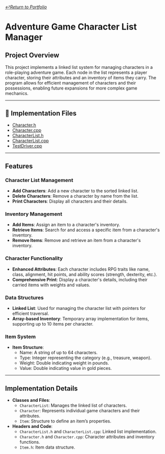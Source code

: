 ###### [↩️Return to Portfolio](https://github.com/EricDelgado993/Portfolio)
# Adventure Game Character List Manager

## Project Overview
This project implements a linked list system for managing characters in a role-playing adventure game. Each node in the list represents a player character, storing their attributes and an inventory of items they carry. The program allows for efficient management of characters and their possessions, enabling future expansions for more complex game mechanics.

--- 

## 📂 Implementation Files
- [Character.h](https://github.com/EricDelgado993/Adventure-Game-Character-List-Manager/blob/main/Assignment2_DnD/Assignment2_DnD/Character.h)
- [Character.cpp](https://github.com/EricDelgado993/Adventure-Game-Character-List-Manager/blob/main/Assignment2_DnD/Assignment2_DnD/Character.cpp)
- [CharacterList.h](https://github.com/EricDelgado993/Adventure-Game-Character-List-Manager/blob/main/Assignment2_DnD/Assignment2_DnD/CharacterList.h)
- [CharacterList.cpp](https://github.com/EricDelgado993/Adventure-Game-Character-List-Manager/blob/main/Assignment2_DnD/Assignment2_DnD/CharacterList.cpp)
- [TestDriver.cpp](https://github.com/EricDelgado993/Adventure-Game-Character-List-Manager/blob/main/Assignment2_DnD/Assignment2_DnD/TestDriver.cpp)

---

## Features

### Character List Management
- **Add Characters**: Add a new character to the sorted linked list.
- **Delete Characters**: Remove a character by name from the list.
- **Print Characters**: Display all characters and their details.

### Inventory Management
- **Add Items**: Assign an item to a character's inventory.
- **Retrieve Items**: Search for and access a specific item from a character's inventory.
- **Remove Items**: Remove and retrieve an item from a character's inventory.

### Character Functionality
- **Enhanced Attributes**: Each character includes RPG traits like name, class, alignment, hit points, and ability scores (strength, dexterity, etc.).
- **Comprehensive Print**: Display a character's details, including their carried items with weights and values.

### Data Structures
- **Linked List**: Used for managing the character list with pointers for efficient traversal.
- **Array-based Inventory**: Temporary array implementation for items, supporting up to 10 items per character.

### Item System
- **Item Structure**:
  - Name: A string of up to 64 characters.
  - Type: Integer representing the category (e.g., treasure, weapon).
  - Weight: Double indicating weight in pounds.
  - Value: Double indicating value in gold pieces.

---

## Implementation Details
- **Classes and Files**:
  - `CharacterList`: Manages the linked list of characters.
  - `Character`: Represents individual game characters and their attributes.
  - `Item`: Structure to define an item’s properties.
- **Headers and Code**:
  - `CharacterList.h` and `CharacterList.cpp`: Linked list implementation.
  - `Character.h` and `Character.cpp`: Character attributes and inventory functions.
  - `Item.h`: Item data structure.
